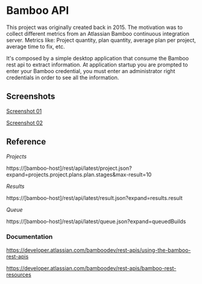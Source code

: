 # Bamboo API

This project was originally created back in 2015. The motivation was to collect different metrics from an Atlassian Bamboo continuous integration server. Metrics like: Project quantity, plan quantity, average plan per project, average time to fix, etc.

It's composed by a simple desktop application that consume the Bamboo rest api to extract information. At application startup you are prompted to enter your Bamboo credential, you must enter an administrator right credentials in order to see all the information. 

## Screenshots

[Screenshot 01](Main\Doc\bamapi01.jpg)

[Screenshot 02](Main\Doc\bamapi02.jpg)

## Reference

*Projects*

https://[bamboo-host]/rest/api/latest/project.json?expand=projects.project.plans.plan.stages&max-result=10

*Results*

https://[bamboo-host]/rest/api/latest/result.json?expand=results.result

*Queue*

https://[bamboo-host]/rest/api/latest/queue.json?expand=queuedBuilds

### Documentation

https://developer.atlassian.com/bamboodev/rest-apis/using-the-bamboo-rest-apis

https://developer.atlassian.com/bamboodev/rest-apis/bamboo-rest-resources
